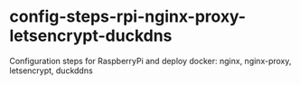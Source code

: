 # config-steps-rpi-nginx-proxy-letsencrypt-duckdns
Configuration steps for RaspberryPi and deploy docker: nginx, nginx-proxy, letsencrypt, duckddns

